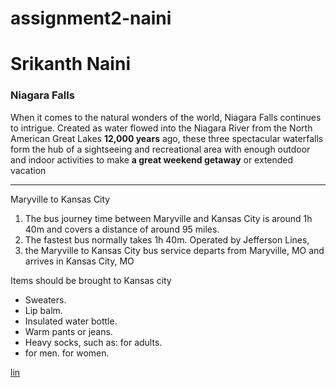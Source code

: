 # assignment2-naini
# Srikanth Naini
### Niagara Falls
When it comes to the natural wonders of the world, Niagara Falls continues to intrigue. Created as water flowed into the Niagara River from the North American Great Lakes **12,000 years** ago, these three spectacular waterfalls form the hub of a sightseeing and recreational area with enough outdoor and indoor activities to make **a great weekend getaway** or extended vacation


--- 
Maryville to Kansas City 
1. The bus journey time between Maryville and Kansas City is around 1h 40m and covers a distance of around 95 miles. 
2. The fastest bus normally takes 1h 40m. Operated by Jefferson Lines,
3. the Maryville to Kansas City bus service departs from Maryville, MO and arrives in Kansas City, MO

Items should be brought to Kansas city

* Sweaters.
* Lip balm.
* Insulated water bottle.
* Warm pants or jeans.
* Heavy socks, such as: for adults.
* for men. for women.

[lin](C:\Users\S545257\Documents\GitHub\assignment2-naini\AboutMe)